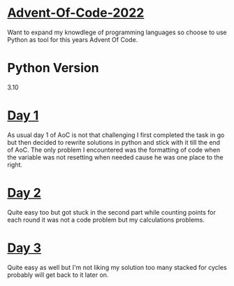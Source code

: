 # [Advent-Of-Code-2022](https://adventofcode.com/2022)

Want to expand my knowdlege of programming languages so choose to use Python as tool for this years Advent Of Code.

# Python Version

3.10

# [Day 1](https://github.com/MantasSilanskas/Advent-Of-Code-2022/blob/master/Day01/main.py)
As usual day 1 of AoC is not that challenging I first completed the task in go but then decided to rewrite solutions in python and stick with it till the end of AoC. The only problem I encountered was the formatting of code when the variable was not resetting when needed cause he was one place to the right.

# [Day 2](https://github.com/MantasSilanskas/Advent-Of-Code-2022/blob/master/Day02/main.py)
Quite easy too but got stuck in the second part while counting points for each round it was not a code problem but my calculations problems.

# [Day 3](https://github.com/MantasSilanskas/Advent-Of-Code-2022/blob/master/Day03/main.py)
Quite easy as well but I'm not liking my solution too many stacked for cycles probably will get back to it later on.

